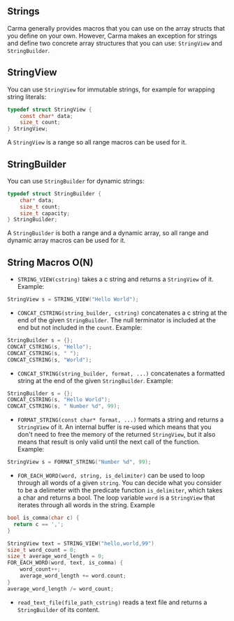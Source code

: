 ## Strings

Carma generally provides macros that you can use on the array structs
that you define on your own. However, Carma makes an exception for
strings and define two concrete array structures that you can use:
`StringView` and `StringBuilder`.

## StringView

You can use `StringView` for immutable strings,
for example for wrapping string literals:

```c
typedef struct StringView {
    const char* data;
    size_t count;
} StringView;
```

A `StringView` is a range so all range macros can be used for it.

## StringBuilder

You can use `StringBuilder` for dynamic strings:

```c
typedef struct StringBuilder {
    char* data;
    size_t count;
    size_t capacity;
} StringBuilder;
```

A `StringBuilder` is both a range and a dynamic array,
so all range and dynamic array macros can be used for it.

## String Macros O(N)

- `STRING_VIEW(cstring)` takes a c string and returns a `StringView` of it.
  Example:

```c
StringView s = STRING_VIEW("Hello World");
```

- `CONCAT_CSTRING(string_builder, cstring)` concatenates a c string
  at the end of the given `StringBuilder`.
  The null terminator is included at the end but not included in the `count`.
  Example:

```c
StringBuilder s = {};
CONCAT_CSTRING(s, "Hello");
CONCAT_CSTRING(s, " ");
CONCAT_CSTRING(s, "World");
```

- `CONCAT_STRING(string_builder, format, ...)` concatenates a formatted string
  at the end of the given `StringBuilder`. Example:

```c
StringBuilder s = {};
CONCAT_CSTRING(s, "Hello World");
CONCAT_CSTRING(s, " Number %d", 99);
```

- `FORMAT_STRING(const char* format, ...)` formats a string
  and returns a `StringView` of it. An internal buffer is re-used
  which means that you don't need to free the memory of the returned `StringView`,
  but it also means that result is only valid until the next call of the function.
  Example:

```c
StringView s = FORMAT_STRING("Number %d", 99);
```

- `FOR_EACH_WORD(word, string, is_delimiter)` can be used to loop
  through all words of a given `string`. You can decide what you consider
  to be a delimeter with the predicate function `is_delimiter`, which
  takes a char and returns a bool. The loop variable `word` is a `StringView`
  that iterates through all words in the string. Example

```c
bool is_comma(char c) {
  return c == ',';
}

StringView text = STRING_VIEW("hello,world,99")
size_t word_count = 0;
size_t average_word_length = 0;
FOR_EACH_WORD(word, text, is_comma) {
    word_count++;
    average_word_length += word.count;
}
average_word_length /= word_count;
```

- `read_text_file(file_path_cstring)` reads a text file
  and returns a `StringBuilder` of its content.
